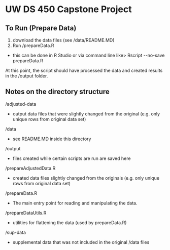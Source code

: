 # UW DS 450 Capstone Project

## To Run (Prepare Data)

1. download the data files (see /data/README.MD)
2. Run /prepareData.R
 - this can be done in R Studio or via command line like> Rscript --no-save prepareData.R

At this point, the script should have processed the data and created results in the /output folder.

## Notes on the directory structure

/adjusted-data
 - output data files that were slightly changed from the original (e.g. only unique rows from original data set)

/data
 - see README.MD inside this directory
 
/output
 - files created while certain scripts are run are saved here

/prepareAdjustedData.R
 - created data files slightly changed from the originals (e.g. only unique rows from original data set)

/prepareData.R
 - The main entry point for reading and manipulating the data.
 
/prepareDataUtils.R
 - utilities for flattening the data (used by prepareData.R)

/sup-data
 - supplemental data that was not included in the original /data files

